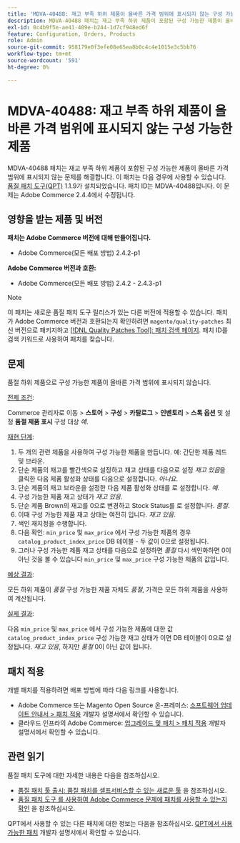 ```yaml
---
title: 'MDVA-40488: 재고 부족 하위 제품이 올바른 가격 범위에 표시되지 않는 구성 가능한 제품'
description: MDVA-40488 패치는 재고 부족 하위 제품이 포함된 구성 가능한 제품이 올바른 가격 범위에 표시되지 않는 문제를 해결합니다. 이 패치는 [Quality Patches Tool (QPT)](/help/announcements/adobe-commerce-announcements/magento-quality-patches-released-new-tool-to-self-serve-quality-patches.md) 1.1.9가 설치된 경우 사용할 수 있습니다. 패치 ID는 MDVA-40488입니다. 이 문제는 Adobe Commerce 2.4.4에서 수정됩니다.
exl-id: 0c4b9f5e-ae41-409e-b244-1d7cf948ed6f
feature: Configuration, Orders, Products
role: Admin
source-git-commit: 958179e0f3efe08e65ea8b0c4c4e1015e3c5bb76
workflow-type: tm+mt
source-wordcount: '591'
ht-degree: 0%

---
```


# MDVA-40488: 재고 부족 하위 제품이 올바른 가격 범위에 표시되지 않는 구성 가능한 제품

MDVA-40488 패치는 재고 부족 하위 제품이 포함된 구성 가능한 제품이 올바른 가격 범위에 표시되지 않는 문제를 해결합니다. 이 패치는 다음 경우에 사용할 수 있습니다. [품질 패치 도구(QPT)](/help/announcements/adobe-commerce-announcements/magento-quality-patches-released-new-tool-to-self-serve-quality-patches.md) 1.1.9가 설치되었습니다. 패치 ID는 MDVA-40488입니다. 이 문제는 Adobe Commerce 2.4.4에서 수정됩니다.

## 영향을 받는 제품 및 버전

**패치는 Adobe Commerce 버전에 대해 만들어집니다.**

* Adobe Commerce(모든 배포 방법) 2.4.2-p1

**Adobe Commerce 버전과 호환:**

* Adobe Commerce(모든 배포 방법) 2.4.2 - 2.4.3-p1

>[!NOTE]
>
>이 패치는 새로운 품질 패치 도구 릴리스가 있는 다른 버전에 적용할 수 있습니다. 패치가 Adobe Commerce 버전과 호환되는지 확인하려면 `magento/quality-patches` 최신 버전으로 패키지하고 [[!DNL Quality Patches Tool]: 패치 검색 페이지](https://devdocs.magento.com/quality-patches/tool.html#patch-grid). 패치 ID를 검색 키워드로 사용하여 패치를 찾습니다.

## 문제

품절 하위 제품으로 구성 가능한 제품이 올바른 가격 범위에 표시되지 않습니다.

<u>전제 조건</u>:

Commerce 관리자로 이동 > **스토어** > **구성** > **카탈로그** > **인벤토리** > **스톡 옵션** 및 설정 **품절 제품 표시** 구성 대상 *예*.

<u>재현 단계</u>:

1. 두 개의 관련 제품을 사용하여 구성 가능한 제품을 만듭니다. 예: 간단한 제품 레드 및 브라운.
1. 단순 제품의 재고를 빨간색으로 설정하고 재고 상태를 다음으로 설정 *재고 있음*&#x200B;을 클릭한 다음 제품 활성화 상태를 다음으로 설정합니다. *아니요*.
1. 단순 제품의 재고 브라운을 설정한 다음 제품 활성화 상태를 로 설정합니다. *예*.
1. 구성 가능한 제품 재고 상태가 *재고 있음*.
1. 단순 제품 Brown의 재고를 0으로 변경하고 Stock Status를 로 설정합니다. *품절*.
1. 이때 구성 가능한 제품 재고 상태는 여전히 입니다. *재고 있음*.
1. 색인 재지정을 수행합니다.
1. 다음 확인: `min_price` 및 `max_price` 에서 구성 가능한 제품의 경우 `catalog_product_index_price` DB 테이블 - 두 값이 0으로 설정됩니다.
1. 그러나 구성 가능한 제품 재고 상태를 다음으로 설정하면 *품절* 다시 색인화하면 0이 아닌 것을 볼 수 있습니다 `min_price` 및 `max_price` 구성 가능한 제품의 값입니다.

<u>예상 결과</u>:

모든 하위 제품이 *품절* 구성 가능한 제품 자체도 *품절*, 가격은 모든 하위 제품을 사용하여 계산됩니다.

<u>실제 결과</u>:

다음 `min_price` 및 `max_price` 에서 구성 가능한 제품에 대한 값 `catalog_product_index_price` 구성 가능한 재고 상태가 이면 DB 테이블이 0으로 설정됩니다. *재고 있음*, 하지만 *품절* 0이 아닌 값이 됩니다.

## 패치 적용

개별 패치를 적용하려면 배포 방법에 따라 다음 링크를 사용합니다.

* Adobe Commerce 또는 Magento Open Source 온-프레미스: [소프트웨어 업데이트 안내서 > 패치 적용](https://devdocs.magento.com/guides/v2.4/comp-mgr/patching/mqp.html) 개발자 설명서에서 확인할 수 있습니다.
* 클라우드 인프라의 Adobe Commerce: [업그레이드 및 패치 > 패치 적용](https://devdocs.magento.com/cloud/project/project-patch.html) 개발자 설명서에서 확인할 수 있습니다.

## 관련 읽기

품질 패치 도구에 대한 자세한 내용은 다음을 참조하십시오.

* [품질 패치 툴 출시: 품질 패치를 셀프서비스할 수 있는 새로운 툴](/help/announcements/adobe-commerce-announcements/magento-quality-patches-released-new-tool-to-self-serve-quality-patches.md) 을 참조하십시오.
* [품질 패치 도구 를 사용하여 Adobe Commerce 문제에 패치를 사용할 수 있는지 확인](/help/support-tools/patches-available-in-qpt-tool/check-patch-for-magento-issue-with-magento-quality-patches.md) 을 참조하십시오.

QPT에서 사용할 수 있는 다른 패치에 대한 정보는 다음을 참조하십시오. [QPT에서 사용 가능한 패치](https://devdocs.magento.com/quality-patches/tool.html#patch-grid) 개발자 설명서에서 확인할 수 있습니다.
